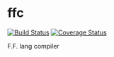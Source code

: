 # ffc
[![Build Status](https://travis-ci.org/TyanNN/ffc.svg?branch=master)](https://travis-ci.org/TyanNN/ffc)
[![Coverage Status](https://coveralls.io/repos/github/TyanNN/ffc/badge.svg?branch=master)](https://coveralls.io/github/TyanNN/ffc?branch=master)

F.F. lang compiler
